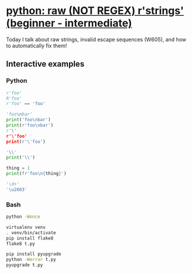 # [python: raw (NOT REGEX) r'strings' (beginner - intermediate)](https://youtu.be/RvoKwGekk1s)

Today I talk about raw strings, invalid escape sequences (W605), and how to automatically fix them!

## Interactive examples

### Python

```python
r'foo'
R'foo'
r'foo' == 'foo'

'foo\nbar'
print('foo\nbar')
print(r'foo\nbar')
r'\'
r'\'foo'
print(r'\'foo')

'\\'
print('\\')

thing = 1
print(fr'foo\n{thing}')

'\d+'
'\u2603'
```

### Bash

```bash
python -Wonce

virtualenv venv
. venv/bin/activate
pip install flake8
flake8 t.py

pip install pyupgrade
python -Werror t.py
pyupgrade t.py
```
